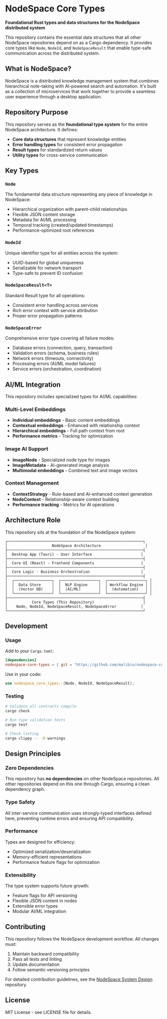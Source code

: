 # NodeSpace Core Types

**Foundational Rust types and data structures for the NodeSpace distributed system**

This repository contains the essential data structures that all other NodeSpace repositories depend on as a Cargo dependency. It provides core types like `Node`, `NodeId`, and `NodeSpaceResult` that enable type-safe communication across the distributed system.

## What is NodeSpace?

NodeSpace is a distributed knowledge management system that combines hierarchical note-taking with AI-powered search and automation. It's built as a collection of microservices that work together to provide a seamless user experience through a desktop application.

## Repository Purpose

This repository serves as the **foundational type system** for the entire NodeSpace architecture. It defines:

- **Core data structures** that represent knowledge entities
- **Error handling types** for consistent error propagation
- **Result types** for standardized return values
- **Utility types** for cross-service communication

## Key Types

### `Node`
The fundamental data structure representing any piece of knowledge in NodeSpace:
- Hierarchical organization with parent-child relationships
- Flexible JSON content storage
- Metadata for AI/ML processing
- Temporal tracking (created/updated timestamps)
- Performance-optimized root references

### `NodeId`
Unique identifier type for all entities across the system:
- UUID-based for global uniqueness
- Serializable for network transport
- Type-safe to prevent ID confusion

### `NodeSpaceResult<T>`
Standard Result type for all operations:
- Consistent error handling across services
- Rich error context with service attribution
- Proper error propagation patterns

### `NodeSpaceError`
Comprehensive error type covering all failure modes:
- Database errors (connection, query, transaction)
- Validation errors (schema, business rules)
- Network errors (timeouts, connectivity)
- Processing errors (AI/ML model failures)
- Service errors (orchestration, coordination)

## AI/ML Integration

This repository includes specialized types for AI/ML capabilities:

### Multi-Level Embeddings
- **Individual embeddings** - Basic content embeddings
- **Contextual embeddings** - Enhanced with relationship context
- **Hierarchical embeddings** - Full path context from root
- **Performance metrics** - Tracking for optimization

### Image AI Support
- **ImageNode** - Specialized node type for images
- **ImageMetadata** - AI-generated image analysis
- **Multimodal embeddings** - Combined text and image vectors

### Context Management
- **ContextStrategy** - Rule-based and AI-enhanced context generation
- **NodeContext** - Relationship-aware context building
- **Performance tracking** - Metrics for AI operations

## Architecture Role

This repository sits at the foundation of the NodeSpace system:

```
┌─────────────────────────────────────────────────────────────┐
│                    NodeSpace Architecture                    │
├─────────────────────────────────────────────────────────────┤
│  Desktop App (Tauri) - User Interface                      │
├─────────────────────────────────────────────────────────────┤
│  Core UI (React) - Frontend Components                     │
├─────────────────────────────────────────────────────────────┤
│  Core Logic - Business Orchestration                       │
├─────────────────────────────────────────────────────────────┤
│  ┌─────────────────┐  ┌─────────────────┐  ┌─────────────────┐ │
│  │  Data Store     │  │  NLP Engine     │  │ Workflow Engine │ │
│  │  (Vector DB)    │  │  (AI/ML)        │  │  (Automation)   │ │
│  └─────────────────┘  └─────────────────┘  └─────────────────┘ │
├─────────────────────────────────────────────────────────────┤
│           Core Types (This Repository)                      │
│    Node, NodeId, NodeSpaceResult, NodeSpaceError           │
└─────────────────────────────────────────────────────────────┘
```

## Development

### Usage
Add to your `Cargo.toml`:
```toml
[dependencies]
nodespace-core-types = { git = "https://github.com/malibio/nodespace-core-types" }
```

Use in your code:
```rust
use nodespace_core_types::{Node, NodeId, NodeSpaceResult};
```

### Testing
```bash
# Validate all contracts compile
cargo check

# Run type validation tests
cargo test

# Check linting
cargo clippy -- -D warnings
```

## Design Principles

### Zero Dependencies
This repository has **no dependencies** on other NodeSpace repositories. All other repositories depend on this one through Cargo, ensuring a clean dependency graph.

### Type Safety
All inter-service communication uses strongly-typed interfaces defined here, preventing runtime errors and ensuring API compatibility.

### Performance
Types are designed for efficiency:
- Optimized serialization/deserialization
- Memory-efficient representations
- Performance feature flags for optimization

### Extensibility
The type system supports future growth:
- Feature flags for API versioning
- Flexible JSON content in nodes
- Extensible error types
- Modular AI/ML integration

## Contributing

This repository follows the NodeSpace development workflow. All changes must:
1. Maintain backward compatibility
2. Pass all tests and linting
3. Update documentation
4. Follow semantic versioning principles

For detailed contribution guidelines, see the [NodeSpace System Design](../nodespace-system-design/README.md) repository.

## License

MIT License - see LICENSE file for details.